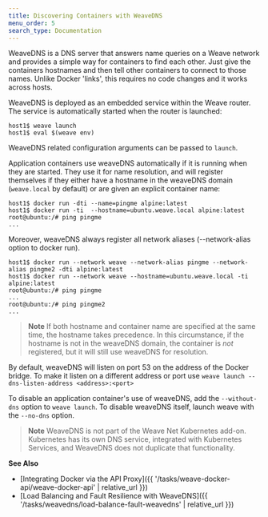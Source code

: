 ```yaml
---
title: Discovering Containers with WeaveDNS
menu_order: 5
search_type: Documentation
---
```




WeaveDNS is a DNS server that answers name queries on a Weave network
and provides a simple way for containers to find each other. Just give
the containers hostnames and then tell other containers to connect to
those names.  Unlike Docker 'links', this requires no code changes and
it works across hosts.

WeaveDNS is deployed as an embedded service within the Weave router.
The service is automatically started when the router is launched:

```
host1$ weave launch
host1$ eval $(weave env)
```

WeaveDNS related configuration arguments can be passed to `launch`.

Application containers use weaveDNS automatically if it is
running when they are started. They use it for name
resolution, and will register themselves if they either have a
hostname in the weaveDNS domain (`weave.local` by default) or are given an explicit container name:

```
host1$ docker run -dti --name=pingme alpine:latest
host1$ docker run -ti  --hostname=ubuntu.weave.local alpine:latest
root@ubuntu:/# ping pingme
...
```

Moreover, weaveDNS always register all network aliases (--network-alias option to docker run).

```
host1$ docker run --network weave --network-alias pingme --network-alias pingme2 -dti alpine:latest
host1$ docker run --network weave --hostname=ubuntu.weave.local -ti alpine:latest
root@ubuntu:/# ping pingme
...
root@ubuntu:/# ping pingme2
...
```

> **Note** If both hostname and container name are specified at
the same time, the hostname takes precedence. In this circumstance, if
the hostname is not in the weaveDNS domain, the container is *not*
registered, but it will still use weaveDNS for resolution.

By default, weaveDNS will listen on port 53 on the address of the
Docker bridge. To make it listen on a different address or port use
`weave launch --dns-listen-address <address>:<port>`

To disable an application container's use of weaveDNS, add the
`--without-dns` option to `weave launch`. To
disable weaveDNS itself, launch weave with the `--no-dns` option.

> **Note** WeaveDNS is not part of the Weave Net Kubernetes add-on.
    Kubernetes has its own DNS service, integrated with Kubernetes
    Services, and WeaveDNS does not duplicate that functionality.

**See Also**

 * [Integrating Docker via the API Proxy]({{ '/tasks/weave-docker-api/weave-docker-api' | relative_url }})
 * [Load Balancing and Fault Resilience with WeaveDNS]({{ '/tasks/weavedns/load-balance-fault-weavedns' | relative_url }})
